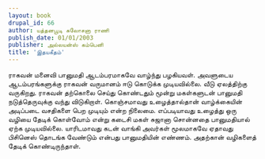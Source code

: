 ```yaml
---
layout: book
drupal_id: 66
author: யத்தனபூடி சுலோசனா ராணி
publish_date: 01/01/2003
publisher: அல்லயன்ஸ் கம்பெனி
title: 'இதயகீதம்'
---
```

ராகவன் மனைவி பானுமதி ஆடம்பரமாகவே வாழ்ந்து பழகியவள். அவளுடைய ஆடம்பரங்களுக்கு ராகவன் வருமானம் ஈடு கொடுக்க முடியவில்லை. வீடு ஏலத்திற்கு வருகிறது. ராகவன் தற்கொலை செய்து கொண்டதும் மூன்று மகள்களுடன் பானுமதி நடுத்தெருவுக்கு வந்து விடுகிறாள்.
கொஞ்சமாவது உழைத்தால்தான் வாழ்க்கையின் அடிப்படை வசதிகளை பெற முடியும் என்ற நிலைமை. எப்படியாவது உழைத்து ஒரு வழியை தேடிக் கொள்வோம் என்று கடைசி மகள் சுஜானா சொன்னதை பானுமதியால் ஏற்க முடியவில்லை. யாரிடமாவது கடன் வாங்கி அவர்கள் மூலமாகவே ஏதாவது பிசினெஸ் தொடங்க வேண்டும் என்பது பானுமதியின் எண்ணம். அதற்கான் வழிகளைத் தேடிக் கொண்டிருந்தாள்.

